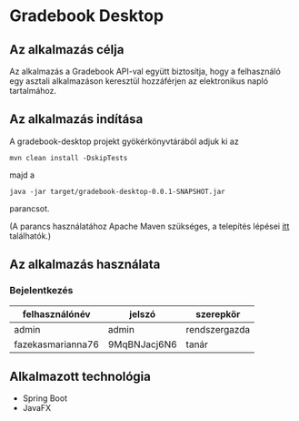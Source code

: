 # Gradebook Desktop

## Az alkalmazás célja
Az alkalmazás a Gradebook API-val együtt biztosítja, hogy a felhasználó egy asztali alkalmazáson keresztül
hozzáférjen az elektronikus napló tartalmához.

## Az alkalmazás indítása

A gradebook-desktop projekt gyökérkönyvtárából adjuk ki az 
```
mvn clean install -DskipTests
```
majd a
```
java -jar target/gradebook-desktop-0.0.1-SNAPSHOT.jar
```
parancsot.

(A parancs használatához Apache Maven szükséges, a telepítés lépései [itt](https://maven.apache.org/install.html) találhatók.)

## Az alkalmazás használata

### Bejelentkezés

| felhasználónév    | jelszó       | szerepkör     |
|-------------------|--------------|---------------|
| admin             | admin        | rendszergazda |
| fazekasmarianna76 | 9MqBNJacj6N6 | tanár         |


## Alkalmazott technológia
- Spring Boot
- JavaFX
